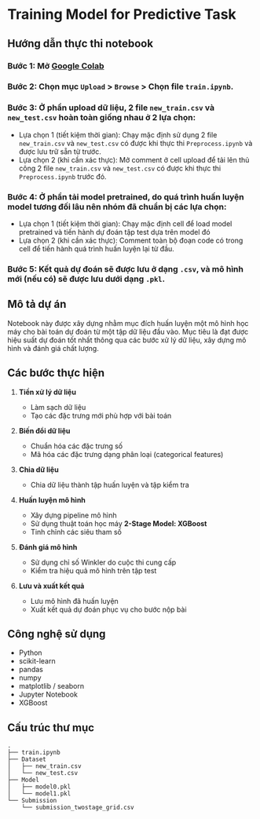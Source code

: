 # Training Model for Predictive Task
## Hướng dẫn thực thi notebook

### Bước 1: Mở [Google Colab](https://colab.research.google.com/)
### Bước 2: Chọn mục `Upload` > `Browse` > Chọn file `train.ipynb`.
### Bước 3: Ở phần upload dữ liệu, 2 file `new_train.csv` và `new_test.csv` hoàn toàn giống nhau ở 2 lựa chọn:
- Lựa chọn 1 (tiết kiệm thời gian): Chạy mặc định sử dụng 2 file `new_train.csv` và `new_test.csv` có được khi thực thi `Preprocess.ipynb` và được lưu trữ sẵn từ trước.
- Lựa chọn 2 (khi cần xác thực): Mở comment ở cell upload để tải lên thủ công 2 file `new_train.csv` và `new_test.csv` có được khi thực thi `Preprocess.ipynb` trước đó.
### Bước 4: Ở phần tải model pretrained, do quá trình huấn luyện model tương đối lâu nên nhóm đã chuẩn bị các lựa chọn:
- Lựa chọn 1 (tiết kiệm thời gian): Chạy mặc định cell để load model pretrained và tiến hành dự đoán tập test dựa trên model đó
- Lựa chọn 2 (khi cần xác thực): Comment toàn bộ đoạn code có trong cell để tiến hành quá trình huấn luyện lại từ đầu.
### Bước 5: Kết quả dự đoán sẽ được lưu ở dạng `.csv`, và mô hình mới (nếu có) sẽ được lưu dưới dạng `.pkl`.
## Mô tả dự án

Notebook này được xây dựng nhằm mục đích huấn luyện một mô hình học máy cho bài toán dự đoán từ một tập dữ liệu đầu vào. Mục tiêu là đạt được hiệu suất dự đoán tốt nhất thông qua các bước xử lý dữ liệu, xây dựng mô hình và đánh giá chất lượng.

## Các bước thực hiện

1. **Tiền xử lý dữ liệu**
   - Làm sạch dữ liệu
   - Tạo các đặc trưng mới phù hợp với bài toán

2. **Biến đổi dữ liệu**
   - Chuẩn hóa các đặc trưng số
   - Mã hóa các đặc trưng dạng phân loại (categorical features)

3. **Chia dữ liệu**
   - Chia dữ liệu thành tập huấn luyện và tập kiểm tra

4. **Huấn luyện mô hình**
   - Xây dựng pipeline mô hình
   - Sử dụng thuật toán học máy **2-Stage Model: XGBoost**
   - Tinh chỉnh các siêu tham số 

5. **Đánh giá mô hình**
   - Sử dụng chỉ số Winkler do cuộc thi cung cấp
   - Kiểm tra hiệu quả mô hình trên tập test

6. **Lưu và xuất kết quả**
   - Lưu mô hình đã huấn luyện
   - Xuất kết quả dự đoán phục vụ cho bước nộp bài

## Công nghệ sử dụng

- Python
- scikit-learn
- pandas
- numpy
- matplotlib / seaborn
- Jupyter Notebook
- XGBoost

## Cấu trúc thư mục
```
.
├── train.ipynb
├── Dataset
│   ├── new_train.csv
│   └── new_test.csv
├── Model
│   ├── model0.pkl
│   └── model1.pkl
└── Submission
    └── submission_twostage_grid.csv
```
